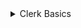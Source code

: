<details>
  <summary>Clerk Basics </summary>

Clerk is a user management and authentication service designed to integrate seamlessly with modern web applications, including those built with Next.js. Clerk offers features such as sign-up, sign-in, and user profile management, providing a comprehensive solution for handling authentication and user accounts.

### Key Features of Clerk

1. **User Authentication**: Provides sign-up and sign-in flows, including email/password, social logins, and passwordless options.
2. **User Management**: Offers user profiles, user metadata, and session management.
3. **Security**: Ensures security through two-factor authentication (2FA), single sign-on (SSO), and compliance with security best practices.
4. **Customization**: Allows customization of authentication UIs and flows to match your application's branding.
5. **Integrations**: Easy integration with various services and frameworks, including Next.js.



### Step-by-Step Guide to Integrating Clerk with Next.js

#### 1. **Create a Next.js Project**


```bash
npx create-next-app my-clerk-app
cd my-clerk-app
```

#### 2. **Install Clerk Packages**

Install the necessary Clerk packages:

```bash
npm install @clerk/clerk-sdk-node @clerk/nextjs
```

#### 3. **Set Up Environment Variables**

You need to set up environment variables for Clerk. Create a `.env.local` file in the root of your project and add the following:

```env
NEXT_PUBLIC_CLERK_FRONTEND_API=<Your Clerk Frontend API>
CLERK_API_KEY=<Your Clerk API Key>
```

You can find these values in your Clerk dashboard.

#### 4. **Configure Clerk in `next.config.js`**

Ensure your Next.js application is aware of the environment variables. Edit `next.config.js`:

```javascript
// next.config.js
module.exports = {
  env: {
    NEXT_PUBLIC_CLERK_FRONTEND_API: process.env.NEXT_PUBLIC_CLERK_FRONTEND_API,
    CLERK_API_KEY: process.env.CLERK_API_KEY,
  },
};
```

#### 5. **Set Up Clerk Middleware**

Create a middleware file to initialize Clerk in your API routes. Create `pages/api/clerk.js`:

```javascript
// pages/api/clerk.js
import { withClerkMiddleware } from '@clerk/nextjs';

export default withClerkMiddleware((req, res) => {
  res.status(200).end();
});

export const config = {
  api: {
    externalResolver: true,
  },
};
```

#### 6. **Wrap Your Application with Clerk Provider**

In `pages/_app.js`, wrap your application with the `ClerkProvider` to ensure Clerk is available throughout your application:

```javascript
// pages/_app.js
import { ClerkProvider } from '@clerk/nextjs';
import '../styles/globals.css';

function MyApp({ Component, pageProps }) {
  return (
    <ClerkProvider frontendApi={process.env.NEXT_PUBLIC_CLERK_FRONTEND_API}>
      <Component {...pageProps} />
    </ClerkProvider>
  );
}

export default MyApp;
```

#### 7. **Add Authentication Components**

Create sign-in and sign-up pages using Clerk's components.

##### Sign In Page

Create a file `pages/signin.js`:

```javascript
// pages/signin.js
import { SignIn } from '@clerk/nextjs';

const SignInPage = () => (
  <div>
    <h1>Sign In</h1>
    <SignIn path="/sign-in" routing="path" signUpUrl="/sign-up" />
  </div>
);

export default SignInPage;
```

##### Sign Up Page

Create a file `pages/signup.js`:

```javascript
// pages/signup.js
import { SignUp } from '@clerk/nextjs';

const SignUpPage = () => (
  <div>
    <h1>Sign Up</h1>
    <SignUp path="/sign-up" routing="path" signInUrl="/sign-in" />
  </div>
);

export default SignUpPage;
```

##### User Profile Page

Create a file `pages/profile.js`:

```javascript
// pages/profile.js
import { UserProfile } from '@clerk/nextjs';

const ProfilePage = () => (
  <div>
    <h1>User Profile</h1>
    <UserProfile path="/user" routing="path" />
  </div>
);

export default ProfilePage;
```

#### 8. **Protect Routes**

To restrict access to certain pages only for authenticated users, you can use Clerk’s higher-order components.

##### Server-Side Authentication

Protect a page using server-side authentication by creating `pages/protected.js`:

```javascript
// pages/protected.js
import { withServerSideAuth } from '@clerk/nextjs/ssr';

export const getServerSideProps = withServerSideAuth(async (context) => {
  return {
    props: {},
  };
});

const ProtectedPage = () => {
  return <div>Protected Content</div>;
};

export default ProtectedPage;
```

##### Client-Side Authentication

Protect a page using client-side authentication by creating `pages/dashboard.js`:

```javascript
// pages/dashboard.js
import { withAuth } from '@clerk/nextjs';

const Dashboard = () => {
  return <div>Dashboard Content</div>;
};

export default withAuth(Dashboard);
```

#### 9. **Customize Authentication Components**

You can customize the appearance and behavior of Clerk’s authentication components to match your branding. Refer to Clerk's documentation for more details on customization options.

### Example Project Structure

Here’s an example project structure after setting up Clerk with Next.js:

```
my-clerk-app/
├── node_modules/
├── pages/
│   ├── api/
│   │   └── clerk.js
│   ├── dashboard.js
│   ├── index.js
│   ├── profile.js
│   ├── protected.js
│   ├── signin.js
│   └── signup.js
├── public/
├── styles/
│   └── globals.css
├── .env.local
├── next.config.js
├── package.json
└── README.md
```

### Summary

By following these steps, you’ve integrated Clerk into your Next.js application, providing robust user authentication and management features. Clerk simplifies handling user accounts, allowing you to focus on building your application’s core functionality. For more advanced features and customization, refer to the [Clerk documentation](https://docs.clerk.dev/).

### Clerk and Next.js Integration Benefits

1. **Ease of Use**: Clerk simplifies user authentication and management.
2. **Security**: Provides robust security features out of the box.
3. **Customization**: Flexible UI components and customizable flows.
4. **Scalability**: Designed to scale with your application’s growth.
5. **Support**: Integrates well with other services and libraries commonly used in Next.js applications.

By integrating Clerk with Next.js, you can streamline the process of adding authentication and user management to your application, ensuring a secure and seamless user experience.

---
<details>
<summary>Convex as Backend </summary>
## Introduction

Firebase, the managed backend system from Google, has been a pivotal tool for many successful startups. However, its API can be cumbersome and doesn't integrate seamlessly with modern tools like React and TypeScript. Enter Convex, a Firebase competitor, releasing its 1.0 version. Convex addresses many of Firebase's shortcomings and offers a superior API service.

Convex retains the real-time updating feature of Firebase but with subscribable queries that are type-safe from front to back. Unlike Firebase's hierarchical data store, Convex provides a simplified relational database management system. Server functions are more user-friendly, and server deployment is seamless, managing both development and production environments efficiently.

Convex is a full-stack, backend-as-a-service platform that simplifies data management, real-time updates, and serverless functions for modern web applications. Integrating Convex with Next.js allows developers to build dynamic, real-time applications with minimal backend complexity.


### Key Features of Convex

1. **Real-Time Data**: Automatically keeps data in sync across clients in real-time.
2. **Serverless Functions**: Easily write serverless functions to handle complex business logic.
3. **Database Integration**: Provides a simple, scalable, and flexible database solution.
4. **Authentication**: Integrates seamlessly with various authentication providers.
5. **Automatic Scaling**: Automatically scales to handle varying workloads.

---


### Convex Functionality Overview

Convex provides a seamless integration with Next.js, allowing you to interact with your database using queries, mutations, and actions. Let's explore each of these functionalities in detail.

### 1. Queries

**Purpose**: Queries are used to fetch data from the Convex database. They are read-only operations and do not modify the database.

**Arguments**: A query function that receives a context object with db.

**Usage**:
- Fetching lists of items
- Retrieving single items based on criteria
- Any read-only data operations

**Code Example**:
Define a query in the Convex directory (`convex/queries.js`):
```javascript
import { query } from "convex/server";

export const getTodos = query(async ({ db }) => {
  return await db.query("todos").collect();
});
```

Use the query in your React component:
```javascript
import { useQuery } from "convex/react";
import { api } from "../convex/_generated/api";

const TodoList = () => {
  const todos = useQuery(api.todos.getTodos);

  return (
    <ul>
      {todos?.map(todo => (
        <li key={todo._id}>{todo.text}</li>
      ))}
    </ul>
  );
};
```

### 2. Mutations

**Purpose**: Mutations are used to perform write operations in the database. They can create, update, or delete data.

**Usage**:
- Inserting new records
- Updating existing records
- Deleting records

**Code Example**:
Define a mutation in the Convex directory (`convex/mutations.js`):
```javascript
import { mutation } from "convex/server";
import { v } from "convex/values";

export const createTodo = mutation({
  args: { text: v.string() },
  handler: async ({ db }, { text }) => {
    await db.insert("todos", { text });
  },
});
```

Use the mutation in your React component:
```javascript
import { useMutation } from "convex/react";
import { api } from "../convex/_generated/api";

const TodoForm = () => {
  const [text, setText] = useState("");
  const createTodo = useMutation(api.todos.createTodo);

  const handleSubmit = async (e) => {
    e.preventDefault();
    await createTodo({ text });
    setText("");
  };

  return (
    <form onSubmit={handleSubmit}>
      <input
        value={text}
        onChange={(e) => setText(e.target.value)}
        placeholder="New Todo"
      />
      <button type="submit">Add Todo</button>
    </form>
  );
};
```

### 3. Actions

**Purpose**: Actions are used to perform operations that may involve external APIs or non-transactional logic. They can interact with mutations and queries.

**Usage**:
- Calling third-party APIs
- Performing complex computations
- Orchestrating multiple mutations or queries

**Code Example**:
Define an action in the Convex directory (`convex/actions.js`):
```javascript
import { action } from "convex/server";

export const fetchExternalData = action(async ({ scheduler }, { url }) => {
  const response = await fetch(url);
  const data = await response.json();

  // Schedule a mutation to save data
  await scheduler.runMutation("todos.saveExternalData", { data });
});
```

Define the mutation that the action calls (`convex/mutations.js`):
```javascript
export const saveExternalData = mutation({
  args: { data: v.any() },
  handler: async ({ db }, { data }) => {
    await db.insert("todos", { text: data.title });
  },
});
```

Use the action in your React component:
```javascript
import { useAction } from "convex/react";
import { api } from "../convex/_generated/api";

const FetchButton = () => {
  const fetchExternalData = useAction(api.todos.fetchExternalData);

  const handleFetch = async () => {
    await fetchExternalData({ url: "https://jsonplaceholder.typicode.com/todos/1" });
  };

  return <button onClick={handleFetch}>Fetch Data</button>;
};
```

### 4. Schema and Type Safety

**Purpose**: Schemas define the structure of your data, ensuring type safety and consistency in your database operations.

**Usage**:
- Generating and using schema files
- Enforcing data types in queries, mutations, and actions

**Code Example**:
Define a schema (`convex/schema.ts`):
```typescript
export const schema = {
  todos: {
    text: String,
    createdAt: { type: Date, default: () => new Date() },
  },
};
```

Use the schema in your queries and mutations:
```javascript
import { schema } from "../convex/schema";
import { query, mutation } from "convex/server";

export const getTodos = query(async ({ db }) => {
  return await db.query(schema.todos).collect();
});

export const createTodo = mutation({
  args: { text: schema.todos.text },
  handler: async ({ db }, { text }) => {
    await db.insert(schema.todos, { text });
  },
});
```

### 5. Authentication

**Purpose**: Integrate user authentication to protect your application and manage user-specific data.

**Usage**:
- Setting up user authentication using Clerk
- Protecting routes and database operations

**Code Example**:
Integrate Clerk for authentication:
```javascript
import { ClerkProvider, RedirectToSignIn, SignedIn, SignedOut } from "@clerk/nextjs";

const MyApp = ({ Component, pageProps }) => (
  <ClerkProvider {...pageProps}>
    <SignedIn>
      <Component {...pageProps} />
    </SignedIn>
    <SignedOut>
      <RedirectToSignIn />
    </SignedOut>
  </ClerkProvider>
);
```

Protect your API routes:
```javascript
import { requireSession, withSession } from "@clerk/nextjs/api";

const handler = withSession(async (req, res) => {
  const { userId } = req.session;
  // Your code here
});

export default requireSession(handler);
```

### 6. File Storage

**Purpose**: Store and manage files directly within Convex.

**Usage**:
- Uploading files
- Accessing and managing stored files

**Code Example**:
Set up file storage in Convex:
```javascript
import { action } from "convex/server";

export const uploadFile = action(async ({ storage }, { file }) => {
  const fileId = await storage.upload(file);
  return fileId;
});
```

Use the file storage action in your React component:
```javascript
import { useAction } from "convex/react";
import { api } from "../convex/_generated/api";

const FileUpload = () => {
  const uploadFile = useAction(api.todos.uploadFile);

  const handleFileChange = async (e) => {
    const file = e.target.files[0];
    const fileId = await uploadFile({ file });
    console.log("Uploaded file ID:", fileId);
  };

  return <input type="file" onChange={handleFileChange} />;
};
```

### 7. Scheduling

**Purpose**: Schedule tasks to run at specific times or intervals, similar to cron jobs.

**Usage**:
- Setting up scheduled tasks
- Automating repetitive operations

**Code Example**:
Define a scheduled task in Convex:
```javascript
import { action } from "convex/server";

export const scheduleTask = action(async ({ scheduler }) => {
  await scheduler.runAt(new Date(Date.now() + 60000), "todos.scheduledTask");
});

export const scheduledTask = action(async ({ db }) => {
  // Your scheduled task logic here
  await db.insert("todos", { text: "Scheduled task executed" });
});
```

### Summary

Convex offers a powerful and flexible set of functionalities for building modern web applications. By leveraging queries, mutations, actions, schemas, authentication, file storage, and scheduling, you can create robust, scalable, and secure applications with ease. The seamless integration with Next.js and the real-time capabilities of Convex make it an excellent choice for modern web development.

---

### Step-by-Step Guide to Integrating Convex with Next.js

Here’s a detailed guide on setting up Convex with a Next.js application, including code snippets and explanations:

### Setting Up Next.js with Convex

#### 1. **Set Up a New Next.js Application**

First, create a new Next.js project:

```bash
npx create-next-app@latest convex-in-minutes
cd convex-in-minutes
```

#### 2. **Install Convex**

Install the Convex library as a dependency:

```bash
npm install convex
```

#### 3. **Initialize Convex**

Run the Convex development server initialization command:

```bash
npx convex dev
```

Follow the prompts to create a new Convex project. You can name it after your current directory.

#### 4. **Convex Dashboard**

After initializing, you’ll have access to the Convex dashboard, where you can manage your functions, database, logs, and more.

### Integrating Convex with Next.js

#### 5. **Create Convex Client Provider**

Create a file named `convexClientProvider.tsx` in the `app` directory:

```tsx
// app/convexClientProvider.tsx
import { ConvexProvider, ConvexReactClient } from 'convex/react';
import { ConvexConfig } from 'convex/config';
import { useConvexAuth } from '@clerk/nextjs';

const convex = new ConvexReactClient(process.env.NEXT_PUBLIC_CONVEX_URL as string);

export const ConvexClientProvider = ({ children }: { children: React.ReactNode }) => {
  const { client } = useConvexAuth(convex);
  return <ConvexProvider client={client}>{children}</ConvexProvider>;
};
```

#### 6. **Wrap Application with Convex Provider**

Update your `layout.js` or `layout.tsx` to include the Convex client provider:

```tsx
// app/layout.tsx
import { ConvexClientProvider } from './convexClientProvider';

const RootLayout = ({ children }) => (
  <ConvexClientProvider>
    {children}
  </ConvexClientProvider>
);

export default RootLayout;
```

### Creating a To-Do List with Convex

#### 7. **Define Schema and Create Mutations**

Create a directory named `convex` and add a `schema.ts` file to define your database schema:

```ts
// convex/schema.ts
import { defineSchema } from 'convex/server';

export default defineSchema({
  toDos: {
    text: 'string'
  }
});
```

Create a mutations file to handle to-do creation:

```ts
// convex/mutations.ts
import { mutation } from 'convex/server';

export const createToDo = mutation(async ({ db }, { text }) => {
  await db.insert('toDos', { text });
});
```

#### 8. **Create Queries**

Create a queries file to fetch to-dos:

```ts
// convex/queries.ts
import { query } from 'convex/server';

export const getToDos = query(async ({ db }) => {
  return await db.query('toDos').collect();
});
```

### Integrating the Frontend

#### 9. **Create a To-Do Form**

Update your main page to include a form for adding to-dos and displaying them:

```tsx
// app/page.tsx
import { useState } from 'react';
import { useQuery, useMutation } from 'convex/react';
import { api } from '../convex/_generated/api';

const ToDoApp = () => {
  const [text, setText] = useState('');
  const toDos = useQuery(api.toDos.getToDos);
  const createToDo = useMutation(api.toDos.createToDo);

  const handleSubmit = async (e) => {
    e.preventDefault();
    await createToDo({ text });
    setText('');
  };

  return (
    <div>
      <form onSubmit={handleSubmit}>
        <input 
          type="text" 
          value={text} 
          onChange={(e) => setText(e.target.value)} 
          placeholder="Add a new to-do" 
        />
        <button type="submit">Create</button>
      </form>
      <ul>
        {toDos?.map((toDo) => (
          <li key={toDo._id}>{toDo.text}</li>
        ))}
      </ul>
    </div>
  );
};

export default ToDoApp;
```

### Advanced Topics

#### 10. **Actions for Third-Party Integrations**

To handle third-party API calls, create an action:

```ts
// convex/actions.ts
import { action } from 'convex/server';

export const callThirdPartyAPI = action(async ({ db }) => {
  // Make API call here
  const data = await fetch('https://api.example.com/data').then(res => res.json());

  // Store data in the database
  await db.insert('toDos', { text: data.someField });
});
```

#### 11. **Scheduling Tasks**

You can schedule tasks to run at specific times:

```ts
// convex/mutations.ts (update)
import { scheduler } from 'convex/server';

export const createToDo = mutation(async ({ db, scheduler }, { text }) => {
  await db.insert('toDos', { text });
  await scheduler.runAfter(0, 'toDos.callThirdPartyAPI');
});
```

### Key Points Summary

1. **Set Up Next.js**: Use `npx create-next-app` and install Convex with `npm install convex`.
2. **Initialize Convex**: Use `npx convex dev` to initialize your project and access the Convex dashboard.
3. **Provider Setup**: Create `convexClientProvider.tsx` and wrap your application with `ConvexClientProvider`.
4. **Schema and Mutations**: Define your database schema and create mutations to handle data operations.
5. **Frontend Integration**: Use `useQuery` and `useMutation` hooks to interact with Convex from your React components.
6. **Actions and Scheduling**: Use actions for third-party API calls and scheduling for task automation.

By following these steps, you can quickly set up Convex with a Next.js application and start building real-time, data-driven applications with ease.

---



### Alternatives to Convex

1. **Firebase**:
   - **Features**: Firebase provides a comprehensive suite of backend services including Firestore (NoSQL database), Authentication, Cloud Functions, and more.
   - **Advantages**: Wide adoption, real-time capabilities, strong community support, and extensive documentation.
   - **Disadvantages**: Potentially expensive at scale, vendor lock-in, and complex pricing model.

2. **Supabase**:
   - **Features**: Supabase offers an open-source alternative to Firebase with Postgres database, real-time subscriptions, authentication, and storage.
   - **Advantages**: Open-source, SQL-based, strong community support, and lower cost compared to Firebase.
   - **Disadvantages**: May lack some advanced features provided by Firebase, such as advanced machine learning capabilities.

3. **AWS Amplify**:
   - **Features**: AWS Amplify integrates with AWS services to provide backend capabilities including GraphQL APIs, storage, authentication, and serverless functions.
   - **Advantages**: Scalability, integration with a wide range of AWS services, and robust security features.
   - **Disadvantages**: Steeper learning curve, complex setup, and potentially high cost.

4. **Hasura**:
   - **Features**: Hasura is a GraphQL engine that provides instant GraphQL APIs over Postgres, with support for real-time updates, authentication, and role-based access control.
   - **Advantages**: Powerful GraphQL capabilities, open-source, real-time updates, and flexible permissions.
   - **Disadvantages**: Requires knowledge of GraphQL, dependency on a Postgres database, and may require additional services for full backend capabilities.

5. **Back4App**:
   - **Features**: Back4App is a Parse server backend as a service, offering database, real-time notifications, authentication, and cloud code functions.
   - **Advantages**: Open-source, easy migration from Parse, and strong community support.
   - **Disadvantages**: Limited to Parse server capabilities, and may require additional configuration for complex use cases.

### Summary

Choosing Convex provides a unified and developer-friendly backend solution that simplifies many aspects of backend development. However, it comes with trade-offs such as potential vendor lock-in and a learning curve. Evaluating alternatives like Firebase, Supabase, AWS Amplify, Hasura, and Back4App can help determine the best fit for your project's specific needs, balancing factors such as control, cost, scalability, and ecosystem maturity.

</details>
